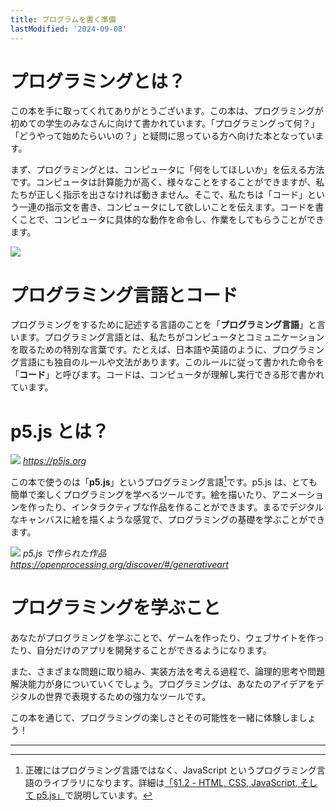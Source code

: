 ```yaml
---
title: プログラムを書く準備
lastModified: '2024-09-08'
---
```


# プログラミングとは？

この本を手に取ってくれてありがとうございます。この本は、プログラミングが初めての学生のみなさんに向けて書かれています。「プログラミングって何？」「どうやって始めたらいいの？」と疑問に思っている方へ向けた本となっています。

まず、プログラミングとは、コンピュータに「何をしてほしいか」を伝える方法です。コンピュータは計算能力が高く、様々なことをすることができますが、私たちが正しく指示を出さなければ動きません。そこで、私たちは「コード」という一連の指示文を書き、コンピュータにして欲しいことを伝えます。コードを書くことで、コンピュータに具体的な動作を命令し、作業をしてもらうことができます。

![](/books/p5_tutorial/images/1-0/1.png)

# プログラミング言語とコード

プログラミングをするために記述する言語のことを「**プログラミング言語**」と言います。プログラミング言語とは、私たちがコンピュータとコミュニケーションを取るための特別な言葉です。たとえば、日本語や英語のように、プログラミング言語にも独自のルールや文法があります。このルールに従って書かれた命令を「**コード**」と呼びます。コードは、コンピュータが理解し実行できる形で書かれています。

# p5.js とは？

![](/books/p5_tutorial/images/1-0/3.png)
*https://p5js.org*

この本で使うのは「**p5.js**」というプログラミング言語[^1]です。p5.js は、とても簡単で楽しくプログラミングを学べるツールです。絵を描いたり、アニメーションを作ったり、インタラクティブな作品を作ることができます。まるでデジタルなキャンバスに絵を描くような感覚で、プログラミングの基礎を学ぶことができます。

![](/books/p5_tutorial/images/1-0/2.png)
_p5.js で作られた作品 https://openprocessing.org/discover/#/generativeart_

# プログラミングを学ぶこと

あなたがプログラミングを学ぶことで、ゲームを作ったり、ウェブサイトを作ったり、自分だけのアプリを開発することができるようになります。

また、さまざまな問題に取り組み、実装方法を考える過程で、論理的思考や問題解決能力が身についていくでしょう。プログラミングは、あなたのアイデアをデジタルの世界で表現するための強力なツールです。

この本を通じて、プログラミングの楽しさとその可能性を一緒に体験しましょう！

---

[^1]: 正確にはプログラミング言語ではなく、JavaScript というプログラミング言語のライブラリになります。詳細は[「§1.2 - HTML, CSS, JavaScript, そして p5.js」](1-2)で説明しています。
